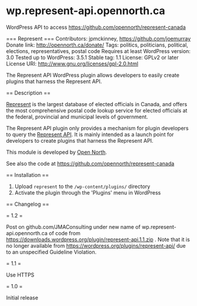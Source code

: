 # wp.represent-api.opennorth.ca
WordPress API to access https://github.com/opennorth/represent-canada

=== Represent ===
Contributors: jpmckinney, https://github.com/joemurray
Donate link: http://opennorth.ca/donate/
Tags: politics, politicians, political, elections, representatives, postal code
Requires at least WordPress version: 3.0
Tested up to WordPress: 3.5.1
Stable tag: 1.1
License: GPLv2 or later
License URI: http://www.gnu.org/licenses/gpl-2.0.html

The Represent API WordPress plugin allows developers to easily create plugins that harness the Represent API.

== Description ==

[Represent](https://represent.opennorth.ca/) is the largest database of elected officials in Canada, and offers the most comprehensive postal code lookup service for elected officials at the federal, provincial and municipal levels of government.

The Represent API plugin only provides a mechanism for plugin developers to query the [Represent API](https://represent.opennorth.ca/api/). It is mainly intended as a launch point for developers to create plugins that harness the Represent API.

This module is developed by [Open North](http://opennorth.ca/). 

See also the code at https://github.com/opennorth/represent-canada

== Installation ==

1. Upload `represent` to the `/wp-content/plugins/` directory
1. Activate the plugin through the 'Plugins' menu in WordPress

== Changelog ==

= 1.2 =

Post on github.com/JMAConsulting under new name of wp.represent-api.opennorth.ca of code from https://downloads.wordpress.org/plugin/represent-api.1.1.zip . Note that it is no longer available from https://wordpress.org/plugins/represent-api/ due to an unspecified Guideline Violation.

= 1.1 =

Use HTTPS

= 1.0 =

Initial release
